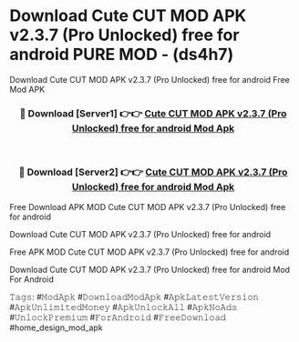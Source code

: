 # Download Cute CUT MOD APK v2.3.7 (Pro Unlocked) free for android PURE MOD - (ds4h7)
Download Cute CUT MOD APK v2.3.7 (Pro Unlocked) free for android Free Mod APK

<div align="center">
<h3>🔴 Download [Server1] 👉👉 <a href="https://apk-comot.site?title=Cute_CUT_MOD_APK_v2.3.7_(Pro_Unlocked)_free_for_android">Cute CUT MOD APK v2.3.7 (Pro Unlocked) free for android Mod Apk</a></h3><br>

<h3>🔴 Download [Server2] 👉👉 <a href="https://apk-comot.site?title=Cute_CUT_MOD_APK_v2.3.7_(Pro_Unlocked)_free_for_android">Cute CUT MOD APK v2.3.7 (Pro Unlocked) free for android Mod Apk</a></h3>
</div>


Free Download APK MOD Cute CUT MOD APK v2.3.7 (Pro Unlocked) free for android

Download Cute CUT MOD APK v2.3.7 (Pro Unlocked) free for android 

Free APK MOD Cute CUT MOD APK v2.3.7 (Pro Unlocked) free for android 

Download Cute CUT MOD APK v2.3.7 (Pro Unlocked) free for android Mod For Android

𝚃𝚊𝚐𝚜: #𝙼𝚘𝚍𝙰𝚙𝚔 #𝙳𝚘𝚠𝚗𝚕𝚘𝚊𝚍𝙼𝚘𝚍𝙰𝚙𝚔 #𝙰𝚙𝚔𝙻𝚊𝚝𝚎𝚜𝚝𝚅𝚎𝚛𝚜𝚒𝚘𝚗 #𝙰𝚙𝚔𝚄𝚗𝚕𝚒𝚖𝚒𝚝𝚎𝚍𝙼𝚘𝚗𝚎𝚢 #𝙰𝚙𝚔𝚄𝚗𝚕𝚘𝚌𝚔𝙰𝚕𝚕 #𝙰𝚙𝚔𝙽𝚘𝙰𝚍𝚜 #𝚄𝚗𝚕𝚘𝚌𝚔𝙿𝚛𝚎𝚖𝚒𝚞𝚖 #𝙵𝚘𝚛𝙰𝚗𝚍𝚛𝚘𝚒𝚍 #𝙵𝚛𝚎𝚎𝙳𝚘𝚠𝚗𝚕𝚘𝚊𝚍 #home_design_mod_apk
